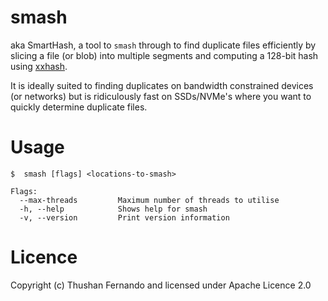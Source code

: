 # smash

aka SmartHash, a tool to `smash` through to find duplicate files efficiently by slicing a file (or blob) into multiple segments and computing a 128-bit hash using [xxhash](https://xxhash.com/).

It is ideally suited to finding duplicates on bandwidth constrained devices (or networks) but is ridiculously fast on SSDs/NVMe's where you want to quickly determine duplicate files.

# Usage

```
$  smash [flags] <locations-to-smash>

Flags:
  --max-threads         Maximum number of threads to utilise
  -h, --help            Shows help for smash
  -v, --version         Print version information
```

# Licence

Copyright (c) Thushan Fernando and licensed under Apache Licence 2.0